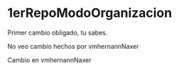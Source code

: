 # 1erRepoModoOrganizacion

Primer cambio obligado, tu sabes.

No veo cambio hechos por vmhernannNaxer

Cambio en vmhernannNaxer
